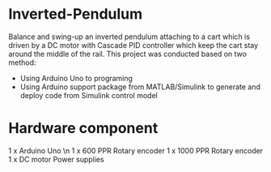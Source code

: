 # Inverted-Pendulum
Balance and swing-up an inverted pendulum attaching to a cart which is driven by a DC motor with Cascade PID controller which keep the cart stay around the middle of the rail.
This project was conducted based on two method:
  -  Using Arduino Uno to programing
  -  Using Arduino support package from MATLAB/Simulink to generate and deploy code from Simulink control model

# Hardware component
1 x Arduino Uno \n
1 x 600 PPR Rotary encoder
1 x 1000 PPR Rotary encoder
1 x DC motor
Power supplies



